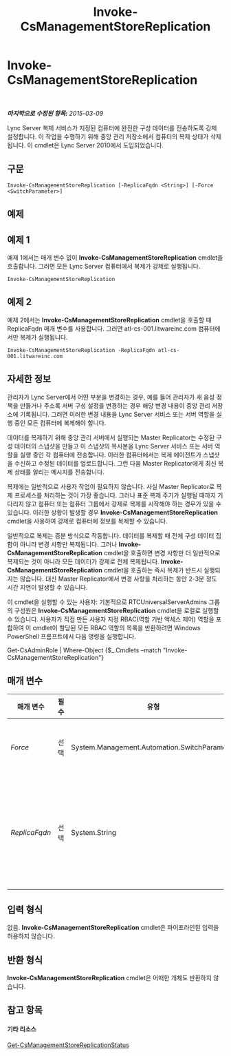 ﻿---
title: Invoke-CsManagementStoreReplication
TOCTitle: Invoke-CsManagementStoreReplication
ms:assetid: fa3dece3-afd8-4669-94f9-fc3b70201e81
ms:mtpsurl: https://technet.microsoft.com/ko-kr/library/Gg413060(v=OCS.15)
ms:contentKeyID: 49305589
ms.date: 08/24/2015
mtps_version: v=OCS.15
ms.translationtype: HT
---

# Invoke-CsManagementStoreReplication

 

_**마지막으로 수정된 항목:** 2015-03-09_

Lync Server 복제 서비스가 지정된 컴퓨터에 완전한 구성 데이터를 전송하도록 강제 설정합니다. 이 작업을 수행하기 위해 중앙 관리 저장소에서 컴퓨터의 복제 상태가 삭제됩니다. 이 cmdlet은 Lync Server 2010에서 도입되었습니다.

## 구문

    Invoke-CsManagementStoreReplication [-ReplicaFqdn <String>] [-Force <SwitchParameter>]

## 예제

## 예제 1

예제 1에서는 매개 변수 없이 **Invoke-CsManagementStoreReplication** cmdlet을 호출합니다. 그러면 모든 Lync Server 컴퓨터에서 복제가 강제로 실행됩니다.

    Invoke-CsManagementStoreReplication

## 예제 2

예제 2에서는 **Invoke-CsManagementStoreReplication** cmdlet을 호출할 때 ReplicaFqdn 매개 변수를 사용합니다. 그러면 atl-cs-001.litwareinc.com 컴퓨터에서만 복제가 실행됩니다.

    Invoke-CsManagementStoreReplication -ReplicaFqdn atl-cs-001.litwareinc.com

## 자세한 정보

관리자가 Lync Server에서 어떤 부분을 변경하는 경우, 예를 들어 관리자가 새 음성 정책을 만들거나 주소록 서버 구성 설정을 변경하는 경우 해당 변경 내용이 중앙 관리 저장소에 기록됩니다. 그러면 이러한 변경 내용을 Lync Server 서비스 또는 서버 역할을 실행 중인 모든 컴퓨터에 복제해야 합니다.

데이터를 복제하기 위해 중앙 관리 서버에서 실행되는 Master Replicator는 수정된 구성 데이터의 스냅샷을 만들고 이 스냅샷의 복사본을 Lync Server 서비스 또는 서버 역할을 실행 중인 각 컴퓨터에 전송합니다. 이러한 컴퓨터에서는 복제 에이전트가 스냅샷을 수신하고 수정된 데이터를 업로드합니다. 그런 다음 Master Replicator에게 최신 복제 상태를 알리는 메시지를 전송합니다.

복제에는 일반적으로 사용자 작업이 필요하지 않습니다. 사실 Master Replicator로 복제 프로세스를 처리하는 것이 가장 좋습니다. 그러나 표준 복제 주기가 실행될 때까지 기다리지 않고 컴퓨터 또는 컴퓨터 그룹에서 강제로 복제를 시작해야 하는 경우가 있을 수 있습니다. 이러한 상황이 발생할 경우 **Invoke-CsManagementStoreReplication** cmdlet을 사용하여 강제로 컴퓨터에 정보를 복제할 수 있습니다.

일반적으로 복제는 증분 방식으로 작동합니다. 데이터를 복제할 때 전체 구성 데이터 집합이 아니라 변경 사항만 복제됩니다. 그러나 **Invoke-CsManagementStoreReplication** cmdlet을 호출하면 변경 사항만 더 일반적으로 복제되는 것이 아니라 모든 데이터가 강제로 전체 복제됩니다. **Invoke-CsManagementStoreReplication** cmdlet을 호출하는 즉시 복제가 반드시 실행되지는 않습니다. 대신 Master Replicator에서 변경 사항을 처리하는 동안 2-3분 정도 시간 지연이 발생할 수 있습니다.

이 cmdlet을 실행할 수 있는 사용자: 기본적으로 RTCUniversalServerAdmins 그룹의 구성원은 **Invoke-CsManagementStoreReplication** cmdlet을 로컬로 실행할 수 있습니다. 사용자가 직접 만든 사용자 지정 RBAC(역할 기반 액세스 제어) 역할을 포함하여 이 cmdlet이 할당된 모든 RBAC 역할의 목록을 반환하려면 Windows PowerShell 프롬프트에서 다음 명령을 실행합니다.

Get-CsAdminRole | Where-Object {$\_.Cmdlets –match "Invoke-CsManagementStoreReplication"}

## 매개 변수


<table>
<colgroup>
<col style="width: 25%" />
<col style="width: 25%" />
<col style="width: 25%" />
<col style="width: 25%" />
</colgroup>
<thead>
<tr class="header">
<th>매개 변수</th>
<th>필수</th>
<th>유형</th>
<th>설명</th>
</tr>
</thead>
<tbody>
<tr class="odd">
<td><p><em>Force</em></p></td>
<td><p>선택</p></td>
<td><p>System.Management.Automation.SwitchParameter</p></td>
<td><p>명령을 실행할 때 발생할 수 있는 심각하지 않은 오류 메시지를 표시하지 않습니다.</p></td>
</tr>
<tr class="even">
<td><p><em>ReplicaFqdn</em></p></td>
<td><p>선택</p></td>
<td><p>System.String</p></td>
<td><p>복제를 시작할 컴퓨터의 FQDN(정규화된 도메인 이름)입니다(예: -ReplicaFqdn &quot;atl-cs-001.litwareinc.com&quot;).</p>
<p>이 매개 변수를 포함하지 않으면 모든 Lync Server 컴퓨터를 대상으로 복제가 시작됩니다.</p>
<p></p></td>
</tr>
</tbody>
</table>


## 입력 형식

없음. **Invoke-CsManagementStoreReplication** cmdlet은 파이프라인된 입력을 허용하지 않습니다.

## 반환 형식

**Invoke-CsManagementStoreReplication** cmdlet은 어떠한 개체도 반환하지 않습니다.

## 참고 항목

#### 기타 리소스

[Get-CsManagementStoreReplicationStatus](get-csmanagementstorereplicationstatus.md)

